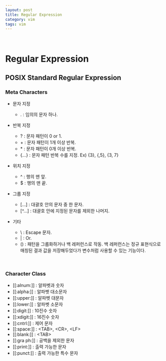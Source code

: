 ```yaml
---
layout: post
title: Regular Expression
category: vim
tags: vim
---
```


&nbsp;

# Regular Expression

## POSIX Standard Regular Expression

### Meta Characters

- 문자 지정

  - . : 임의의 문자 하나.

- 반복 지정

  - ? : 문자 패턴이 0 or 1.
  - \+ : 문자 패턴이 1개 이상 반복.
  - \* : 문자 패턴이 0개 이상 반복.
  - {...} : 문자 패턴 반복 수를 지정.
    Ex) {3}, {,5}, {3, 7}

- 위치 지정

  - ^ : 행의 맨 앞.
  - $ : 행의 맨 끝.

- 그룹 지정

  - [...] : 대괄호 안의 문자 중 한 문자.
  - [^...] : 대괄호 안에 지정된 문자를 제외한 나머지.

- 기타

  - \ : Escape 문자.
  - | : Or.
  - () : 패턴을 그룹화하거나 백 레퍼런스로 작동.
    백 레퍼런스는 정규 표현식으로 매칭된 결과 값을 저장해두었다가 변수처럼 사용할 수 있는 기능이다.

&nbsp;

### Character Class

- [[:alnum:]] : 알파벳과 숫자
- [[:alpha:]] : 알파벳 대소문자
- [[:upper:]] : 알파벳 대문자
- [[:lower:]] : 알파벳 소문자
- [[:digit:]] : 10진수 숫자
- [[:xdigit:]] : 16진수 숫자
- [[:cntrl:]] : 제어 문자
- [[:space:]] : \<TAB>, \<CR>, \<LF>
- [[:blank:]] : \<TAB>
- [[:gra ph:]] : 공백을 제외한 문자
- [[:print:]] : 출력 가능한 문자
- [[:punct:]] : 출력 가능한 특수 문자



